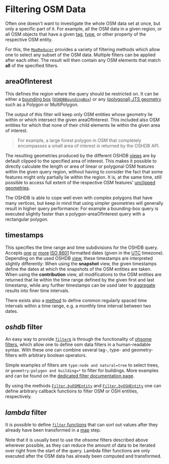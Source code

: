Filtering OSM Data
==================

Often one doesn't want to investigate the whole OSM data set at once, but only a specific part of it. For example, all the OSM data in a given region, or all OSM objects that have a given [tag](https://wiki.openstreetmap.org/wiki/Tags), [type](https://wiki.openstreetmap.org/wiki/Elements), or other property of the respective OSM entity.

For this, the [`MapReducer`](https://docs.ohsome.org/java/oshdb/0.7.0/aggregated/org/heigit/ohsome/oshdb/api/mapreducer/MapReducer.html) provides a variety of filtering methods which allow one to select any subset of the OSM data. Multiple filters can be applied after each other. The result will then contain any OSM elements that match **all** of the specified filters.


areaOfInterest
--------------

This defines the region where the query should be restricted on. It can be either a [bounding box](https://docs.ohsome.org/java/oshdb/0.7.0/aggregated/org/heigit/ohsome/oshdb/api/mapreducer/MapReducer.html#areaOfInterest(org.heigit.ohsome.oshdb.util.OSHDBBoundingBox)) ([`OSHDBBoundingBox`](https://docs.ohsome.org/java/oshdb/0.7.0/aggregated/org/heigit/ohsome/oshdb/util/OSHDBBoundingBox.html)) or any [(polygonal) JTS geometry](https://docs.ohsome.org/java/oshdb/0.7.0/aggregated/org/heigit/ohsome/oshdb/api/mapreducer/MapReducer.html#areaOfInterest(P)) such as a Polygon or MultiPolygon.

The output of this filter will keep only OSM entities whose geometry lie within or which intersect the given areaOfInterest. This included also OSM entities for which that none of their child elements lie within the given area of interest.

> For example, a large forest polygon in OSM that completely encompasses a small area of interest _is_ returned by the OSHDB API.

The resulting geometries produced by the different OSHDB [views](views.md) are by default clipped to the specified area of interest. This makes it possible to directly calculate the length or area of linear or polygonal OSM features within the given query region, without having to consider the fact that some features might only partially lie within the region. It is, at the same time, still possible to access full extent of the respective OSM features' [unclipped](https://docs.ohsome.org/java/oshdb/0.7.0/aggregated/org/heigit/ohsome/oshdb/api/object/OSMEntitySnapshot.html#getGeometryUnclipped()) [geometries](https://docs.ohsome.org/java/oshdb/0.7.0/aggregated/org/heigit/ohsome/oshdb/api/object/OSMContribution.html#getGeometryUnclippedBefore()).

The OSHDB is able to cope well even with complex polygons that have many vertices, but keep in mind that using simpler geometries will generally result in higher query performance: For example a bounding-box query is executed slightly faster than a polygon-areaOfInterest query with a rectangular polygon. 

<!-- todo: link to blog post with spatial filtering performance benchmarks -->

timestamps
----------

This specifies the time range and time subdivisions for the OSHDB query. Accepts [one](https://docs.ohsome.org/java/oshdb/0.7.0/aggregated/org/heigit/ohsome/oshdb/api/mapreducer/MapReducer.html#timestamps(java.lang.String)) [or](https://docs.ohsome.org/java/oshdb/0.7.0/aggregated/org/heigit/ohsome/oshdb/api/mapreducer/MapReducer.html#timestamps(java.lang.String,java.lang.String)) [more](https://docs.ohsome.org/java/oshdb/0.7.0/aggregated/org/heigit/ohsome/oshdb/api/mapreducer/MapReducer.html#timestamps(java.lang.String,java.lang.String,java.lang.String...)) [ISO 8601](https://en.wikipedia.org/wiki/ISO_8601) formatted dates (given in the [UTC](https://en.wikipedia.org/wiki/Coordinated_Universal_Time) timezone). Depending on the used OSHDB [view](views.md), these timestamps are interpreted slightly differently: When using the **snapshot** view, the given timestamps define the dates at which the snapshots of the OSM entities are taken. When using the **contribution** view, all modifications to the OSM entities are returned that lie within the time range defined by the given first and last timestamp, while any further timestamps can be used later to [aggregate](aggregation.md) results into finer time intervals.

There exists also a [method](https://docs.ohsome.org/java/oshdb/0.7.0/aggregated/org/heigit/ohsome/oshdb/api/mapreducer/MapReducer.html#timestamps(java.lang.String,java.lang.String,org.heigit.ohsome.oshdb.util.time.OSHDBTimestamps.Interval)) to define common regularly spaced time intervals within a time range, e.g. a monthly time interval between two dates.

_oshdb_ filter
---------------

An easy way to provide [`filter`s](https://docs.ohsome.org/java/oshdb/0.7.0/aggregated/org/heigit/ohsome/oshdb/api/mapreducer/MapReducer.html#filter(java.lang.String)) is through the functionality of [ohsome filters](https://github.com/GIScience/oshdb/blob/0.7.0/oshdb-filter/README.md), which allow one to define osm data filters in a human-readable syntax. With these one can combine several tag-, type- and geometry-filters with arbitrary boolean operators.

Simple examples of filters are `type:node and natural=tree` to select trees, or `geometry:polygon and building=*` to filter for buildings. More examples and can be found on the [dedicated filter documentation page](https://github.com/GIScience/oshdb/blob/0.7.0/oshdb-filter/README.md#examples).

By using the methods [`Filter.byOSMEntity`](https://docs.ohsome.org/java/oshdb/0.7.0/aggregated/org/heigit/ohsome/oshdb/filter/Filter.html#byOSMEntity(org.heigit.ohsome.oshdb.util.function.OSMEntityFilter)) and [`Filter.byOSHEntity`](https://docs.ohsome.org/java/oshdb/0.7.0/aggregated/org/heigit/ohsome/oshdb/filter/Filter.html#byOSMEntity(org.heigit.ohsome.oshdb.util.function.OSHEntityFilter)) one can define arbitrary callback functions to filter OSM or OSH entities, respectively.

_lambda_ filter
---------------

It is possible to define [`filter` functions](https://docs.ohsome.org/java/oshdb/0.7.0/aggregated/org/heigit/ohsome/oshdb/api/mapreducer/MapReducer.html#filter(org.heigit.ohsome.oshdb.api.generic.function.SerializablePredicate)) that can sort out values after they already have been transformed in a [map](map-reduce.md#map) step.

Note that it is usually best to use the _ohsome_ filters described above wherever possible, as they can reduce the amount of data to be iterated over right from the start of the query. Lambda filter functions are only executed after the OSM data has already been computed and transformed.
